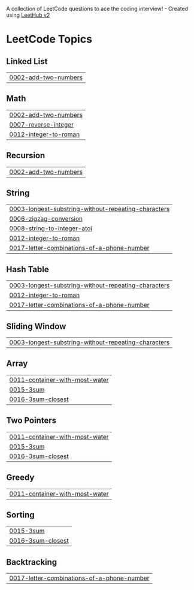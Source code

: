A collection of LeetCode questions to ace the coding interview! - Created using [LeetHub v2](https://github.com/arunbhardwaj/LeetHub-2.0)
<!---LeetCode Topics Start-->
# LeetCode Topics
## Linked List
|  |
| ------- |
| [0002-add-two-numbers](https://github.com/suhyeon10/leetcode/tree/master/0002-add-two-numbers) |
## Math
|  |
| ------- |
| [0002-add-two-numbers](https://github.com/suhyeon10/leetcode/tree/master/0002-add-two-numbers) |
| [0007-reverse-integer](https://github.com/suhyeon10/leetcode/tree/master/0007-reverse-integer) |
| [0012-integer-to-roman](https://github.com/suhyeon10/leetcode/tree/master/0012-integer-to-roman) |
## Recursion
|  |
| ------- |
| [0002-add-two-numbers](https://github.com/suhyeon10/leetcode/tree/master/0002-add-two-numbers) |
## String
|  |
| ------- |
| [0003-longest-substring-without-repeating-characters](https://github.com/suhyeon10/leetcode/tree/master/0003-longest-substring-without-repeating-characters) |
| [0006-zigzag-conversion](https://github.com/suhyeon10/leetcode/tree/master/0006-zigzag-conversion) |
| [0008-string-to-integer-atoi](https://github.com/suhyeon10/leetcode/tree/master/0008-string-to-integer-atoi) |
| [0012-integer-to-roman](https://github.com/suhyeon10/leetcode/tree/master/0012-integer-to-roman) |
| [0017-letter-combinations-of-a-phone-number](https://github.com/suhyeon10/leetcode/tree/master/0017-letter-combinations-of-a-phone-number) |
## Hash Table
|  |
| ------- |
| [0003-longest-substring-without-repeating-characters](https://github.com/suhyeon10/leetcode/tree/master/0003-longest-substring-without-repeating-characters) |
| [0012-integer-to-roman](https://github.com/suhyeon10/leetcode/tree/master/0012-integer-to-roman) |
| [0017-letter-combinations-of-a-phone-number](https://github.com/suhyeon10/leetcode/tree/master/0017-letter-combinations-of-a-phone-number) |
## Sliding Window
|  |
| ------- |
| [0003-longest-substring-without-repeating-characters](https://github.com/suhyeon10/leetcode/tree/master/0003-longest-substring-without-repeating-characters) |
## Array
|  |
| ------- |
| [0011-container-with-most-water](https://github.com/suhyeon10/leetcode/tree/master/0011-container-with-most-water) |
| [0015-3sum](https://github.com/suhyeon10/leetcode/tree/master/0015-3sum) |
| [0016-3sum-closest](https://github.com/suhyeon10/leetcode/tree/master/0016-3sum-closest) |
## Two Pointers
|  |
| ------- |
| [0011-container-with-most-water](https://github.com/suhyeon10/leetcode/tree/master/0011-container-with-most-water) |
| [0015-3sum](https://github.com/suhyeon10/leetcode/tree/master/0015-3sum) |
| [0016-3sum-closest](https://github.com/suhyeon10/leetcode/tree/master/0016-3sum-closest) |
## Greedy
|  |
| ------- |
| [0011-container-with-most-water](https://github.com/suhyeon10/leetcode/tree/master/0011-container-with-most-water) |
## Sorting
|  |
| ------- |
| [0015-3sum](https://github.com/suhyeon10/leetcode/tree/master/0015-3sum) |
| [0016-3sum-closest](https://github.com/suhyeon10/leetcode/tree/master/0016-3sum-closest) |
## Backtracking
|  |
| ------- |
| [0017-letter-combinations-of-a-phone-number](https://github.com/suhyeon10/leetcode/tree/master/0017-letter-combinations-of-a-phone-number) |
<!---LeetCode Topics End-->